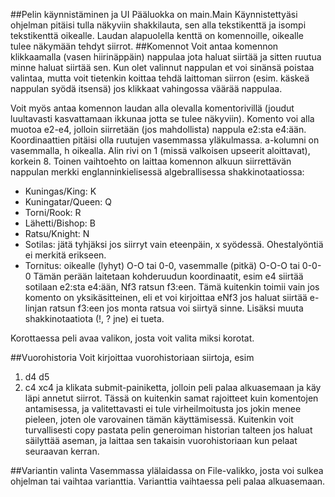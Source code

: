##Pelin käynnistäminen ja UI
Pääluokka on main.Main
Käynnistettyäsi ohjelman pitäisi tulla näkyviin shakkilauta, sen alla tekstikenttä ja isompi tekstikenttä oikealle. Laudan alapuolella kenttä on komennoille, oikealle tulee näkymään tehdyt siirrot.
##Komennot
Voit antaa komennon klikkaamalla (vasen hiirinäppäin) nappulaa jota haluat siirtää ja sitten ruutua minne haluat siirtää sen. Kun olet valinnut nappulan et voi sinänsä poistaa valintaa, mutta voit tietenkin koittaa tehdä laittoman siirron (esim. käskeä nappulan syödä itsensä) jos klikkaat vahingossa väärää nappulaa.

Voit myös antaa komennon laudan alla olevalla komentorivillä (joudut luultavasti kasvattamaan ikkunaa jotta se tulee näkyviin). Komento voi alla muotoa e2-e4, jolloin siirretään (jos mahdollista) nappula e2:sta e4:ään. Koordinaattien pitäisi olla ruutujen vasemmassa yläkulmassa. a-kolumni on vasemmalla, h oikealla. Alin rivi on 1 (missä valkoisen upseerit aloittavat), korkein 8.
Toinen vaihtoehto on laittaa komennon alkuun siirrettävän nappulan merkki englanninkielisessä algebrallisessa shakkinotaatiossa:
* Kuningas/King: K
* Kuningatar/Queen: Q
* Torni/Rook: R
* Lähetti/Bishop: B
* Ratsu/Knight: N
* Sotilas: jätä tyhjäksi jos siirryt vain eteenpäin, x syödessä. Ohestalyöntiä ei merkitä erikseen.
* Tornitus: oikealle (lyhyt) O-O tai 0-0, vasemmalle (pitkä) O-O-O tai 0-0-0
Tämän perään laitetaan kohderuudun koordinaatit, esim e4 siirtää sotilaan e2:sta e4:ään, Nf3 ratsun f3:een. Tämä kuitenkin toimii vain jos komento on yksikäsitteinen, eli et voi kirjoittaa eNf3 jos haluat siirtää e-linjan ratsun f3:een jos monta ratsua voi siirtyä sinne. Lisäksi muuta shakkinotaatiota (!, ? jne) ei tueta.

Korottaessa peli avaa valikon, josta voit valita miksi korotat.

##Vuorohistoria
Voit kirjoittaa vuorohistoriaan siirtoja, esim
1. d4 d5
2. c4 xc4
ja klikata submit-painiketta, jolloin peli palaa alkuasemaan ja käy läpi annetut siirrot. Tässä on kuitenkin samat rajoitteet kuin komentojen antamisessa, ja valitettavasti ei tule virheilmoitusta jos jokin menee pieleen, joten ole varovainen tämän käyttämisessä. Kuitenkin voit turvallisesti copy pastata pelin generoiman historian talteen jos haluat säilyttää aseman, ja laittaa sen takaisin vuorohistoriaan kun pelaat seuraavan kerran.

##Variantin valinta
Vasemmassa ylälaidassa on File-valikko, josta voi sulkea ohjelman tai vaihtaa varianttia. Varianttia vaihtaessa peli palaa alkuasemaan. 
